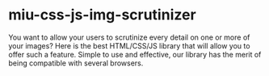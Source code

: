 # miu-css-js-img-scrutinizer
You want to allow your users to scrutinize every detail on one or more of your images? Here is the best HTML/CSS/JS library that will allow you to offer such a feature. Simple to use and effective, our library has the merit of being compatible with several browsers.
